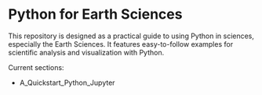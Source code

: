 # Python for Earth Sciences
This repository is designed as a practical guide to using Python in sciences, especially the Earth Sciences. It features easy-to-follow examples for scientific analysis and visualization with Python.

Current sections:
- A_Quickstart_Python_Jupyter

